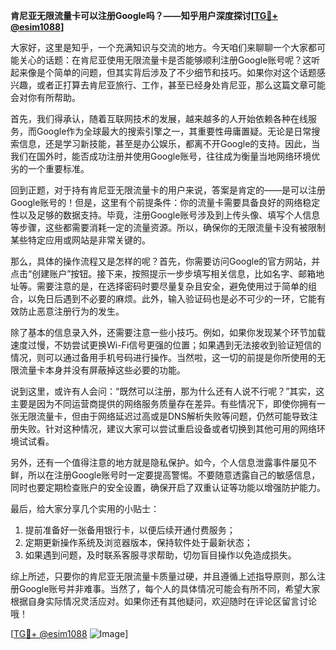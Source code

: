 **肯尼亚无限流量卡可以注册Google吗？——知乎用户深度探讨[[TG💪+ @esim1088](https://t.me/s/esim1088)]**

大家好，这里是知乎，一个充满知识与交流的地方。今天咱们来聊聊一个大家都可能关心的话题：在肯尼亚使用无限流量卡是否能够顺利注册Google账号呢？这听起来像是个简单的问题，但其实背后涉及了不少细节和技巧。如果你对这个话题感兴趣，或者正打算去肯尼亚旅行、工作，甚至已经身处肯尼亚，那么这篇文章可能会对你有所帮助。

首先，我们得承认，随着互联网技术的发展，越来越多的人开始依赖各种在线服务，而Google作为全球最大的搜索引擎之一，其重要性毋庸置疑。无论是日常搜索信息，还是学习新技能，甚至是办公娱乐，都离不开Google的支持。因此，当我们在国外时，能否成功注册并使用Google账号，往往成为衡量当地网络环境优劣的一个重要标准。

回到正题，对于持有肯尼亚无限流量卡的用户来说，答案是肯定的——是可以注册Google账号的！但是，这里有个前提条件：你的流量卡需要具备良好的网络稳定性以及足够的数据支持。毕竟，注册Google账号涉及到上传头像、填写个人信息等步骤，这些都需要消耗一定的流量资源。所以，确保你的无限流量卡没有被限制某些特定应用或网站是非常关键的。

那么，具体的操作流程又是怎样的呢？首先，你需要访问Google的官方网站，并点击“创建账户”按钮。接下来，按照提示一步步填写相关信息，比如名字、邮箱地址等。需要注意的是，在选择密码时要尽量复杂且安全，避免使用过于简单的组合，以免日后遇到不必要的麻烦。此外，输入验证码也是必不可少的一环，它能有效防止恶意注册行为的发生。

除了基本的信息录入外，还需要注意一些小技巧。例如，如果你发现某个环节加载速度过慢，不妨尝试更换Wi-Fi信号更强的位置；如果遇到无法接收到验证短信的情况，则可以通过备用手机号码进行操作。当然啦，这一切的前提是你所使用的无限流量卡本身并没有屏蔽掉这些必要的功能。

说到这里，或许有人会问：“既然可以注册，那为什么还有人说不行呢？”其实，这主要是因为不同运营商提供的网络服务质量存在差异。有些情况下，即使你拥有一张无限流量卡，但由于网络延迟过高或是DNS解析失败等问题，仍然可能导致注册失败。针对这种情况，建议大家可以尝试重启设备或者切换到其他可用的网络环境试试看。

另外，还有一个值得注意的地方就是隐私保护。如今，个人信息泄露事件屡见不鲜，所以在注册Google账号时一定要提高警惕。不要随意透露自己的敏感信息，同时也要定期检查账户的安全设置，确保开启了双重认证等功能以增强防护能力。

最后，给大家分享几个实用的小贴士：
1. 提前准备好一张备用银行卡，以便后续开通付费服务；
2. 定期更新操作系统及浏览器版本，保持软件处于最新状态；
3. 如果遇到问题，及时联系客服寻求帮助，切勿盲目操作以免造成损失。

综上所述，只要你的肯尼亚无限流量卡质量过硬，并且遵循上述指导原则，那么注册Google账号并非难事。当然了，每个人的具体情况可能会有所不同，希望大家根据自身实际情况灵活应对。如果你还有其他疑问，欢迎随时在评论区留言讨论哦！

[[TG💪+ @esim1088](https://t.me/s/esim1088) ![Image](https://i.postimg.cc/4NQfJmqS/Snipaste-2025-05-13-00-14-12.png)]